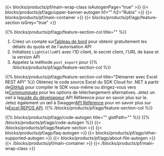 ﻿---
title:
description: API Cloud et SDK pour protéger Microsoft Excel et OpenOffice Calc. Crypter les feuilles de calcul locales avec mot de passe par le Cells Cloud API.
url: /fr/ruby/export/export/
---
{{< blocks/products/pf/main-wrap-class isAutogenPage="true" >}}
{{< blocks/products/pf/agp/upper-banner-autogen h1="" h2="Rubis" >}}
{{< blocks/products/pf/main-container >}}
{{< blocks/products/pf/agp/feature-section isGrey="true" >}}

{{% blocks/products/pf/agp/feature-section-col title="" %}}
1.  Créez un compte sur<a href="https://dashboard.aspose.cloud/">Tableau de bord</a> pour obtenir gratuitement les détails du quota et de l'autorisation API
1. Initialisez ```LightCellsAPI``` avec l'ID client, le secret client, l'URL de base et la version API
1.  Appelez la méthode ```post_export``` pour
{{% /blocks/products/pf/agp/feature-section-col %}}

{{% blocks/products/pf/agp/feature-section-col title="Démarrer avec Excel REST API" %}}
 Obtenez le code source Excel du SDK Cloud for .NET à partir de[GitHub](https://github.com/aspose-cells-cloud/aspose-cells-cloud-ruby) pour compiler le SDK vous-même ou dirigez-vous vers le[Communiqués](https://github.com/aspose-cells-cloud/aspose-cells-cloud-ruby/releases) pour les options de téléchargement alternatives.
Jetez un oeil à la[guide du développeur](https://docs.aspose.cloud/cells/developer-guide/) API Référence pour en savoir plus sur le[]().
 Jetez également un œil à Swagger[API Référence](https://apireference.aspose.cloud/cells/#/LightCells/PostExport) pour en savoir plus sur la[Excel REPOS API](https://products.aspose.cloud/cells/curl/).
{{% /blocks/products/pf/agp/feature-section-col %}}

{{% blocks/products/pf/agp/code-autogen title="" gistPath="" %}}
{{% /blocks/products/pf/agp/code-autogen %}}
{{< /blocks/products/pf/agp/feature-section >}}
{{< blocks/products/pf/agp/faq-autogen >}}
{{< blocks/products/pf/agp/other-supported-autogen >}}
{{< blocks/products/pf/agp/about-file-autogen >}}
{{< /blocks/products/pf/main-container >}}
{{< /blocks/products/pf/main-wrap-class >}}
